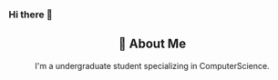 ### Hi there 👋

<!--
**nethmidileka/nethmidileka** is a ✨ _special_ ✨ repository because its `README.md` (this file) appears on your GitHub profile.

Here are some ideas to get you started:

🎓 Currently pursuing a degree in Computer Science.
- 💻 Enthusiastic about web development and building awesome websites.
- 🤖 Fascinated by the realms of machine learning and AI, exploring its applications and advancements.
- 🌱 Always eager to learn and explore new technologies.
- 📚 Constantly honing my skills and knowledge through projects and self-learning.


-->
<div align="center">
    <h2>🚀 About Me</h2>
    <p>I'm a undergraduate student specializing in ComputerScience.</p>
</div>
